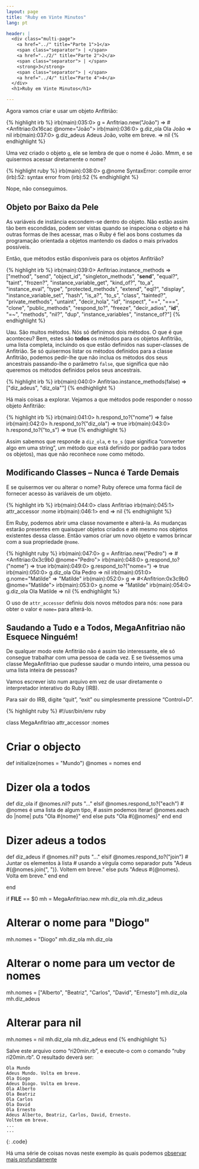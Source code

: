 ```yaml
---
layout: page
title: "Ruby em Vinte Minutos"
lang: pt

header: |
  <div class="multi-page">
    <a href="../" title="Parte 1">1</a>
    <span class="separator"> | </span>
    <a href="../2/" title="Parte 2">2</a>
    <span class="separator"> | </span>
    <strong>3</strong>
    <span class="separator"> | </span>
    <a href="../4/" title="Parte 4">4</a>
  </div>
  <h1>Ruby em Vinte Minutos</h1>

---
```


Agora vamos criar e usar um objeto Anfitrião:

{% highlight irb %}
irb(main):035:0> g = Anfitriao.new("João")
=> #<Anfitriao:0x16cac @nome="João">
irb(main):036:0> g.diz_ola
Ola João
=> nil
irb(main):037:0> g.diz_adeus
Adeus João, volte em breve.
=> nil
{% endhighlight %}

Uma vez criado o objeto `g`, ele se lembra de que o nome é João. Mmm, e se
quisermos acessar diretamente o nome?

{% highlight ruby %}
irb(main):038:0> g.@nome
SyntaxError: compile error
(irb):52: syntax error
        from (irb):52
{% endhighlight %}

Nope, não conseguimos.

## Objeto por Baixo da Pele

As variáveis de instância escondem-se dentro do objeto. Não estão assim
tão bem escondidas, podem ser vistas quando se inspeciona o objeto e
há outras formas de lhes acessar, mas o Ruby é fiel aos bons costumes da
programação orientada a objetos mantendo os dados o mais privados
possíveis.

Então, que métodos estão disponíveis para os objetos Anfitrião?

{% highlight irb %}
irb(main):039:0> Anfitriao.instance_methods
=> ["method", "send", "object_id", "singleton_methods",
    "__send__", "equal?", "taint", "frozen?",
    "instance_variable_get", "kind_of?", "to_a",
    "instance_eval", "type", "protected_methods", "extend",
    "eql?", "display", "instance_variable_set", "hash",
    "is_a?", "to_s", "class", "tainted?", "private_methods",
    "untaint", "decir_hola", "id", "inspect", "==", "===",
    "clone", "public_methods", "respond_to?", "freeze",
    "decir_adios", "__id__", "=~", "methods", "nil?", "dup",
    "instance_variables", "instance_of?"]
{% endhighlight %}

Uau. São muitos métodos. Nós só definimos dois métodos. O que é que
aconteceu? Bem, estes são **todos** os métodos para os objetos
Anfitrião, uma lista completa, incluindo os que estão definidos nas
super-classes de Anfitrião. Se só quisermos listar os métodos
definidos para a classe Anfitrião, podemos pedir-lhe que não inclua os
métodos dos seus ancestrais passando-lhe o parâmetro `false`, que
significa que não queremos os métodos definidos pelos seus ancestrais.

{% highlight irb %}
irb(main):040:0> Anfitriao.instance_methods(false)
=> ["diz_adeus", "diz_ola""]
{% endhighlight %}

Há mais coisas a explorar. Vejamos a que métodos pode responder o nosso
objeto Anfitrião:

{% highlight irb %}
irb(main):041:0> h.respond_to?("nome")
=> false
irb(main):042:0> h.respond_to?("diz_ola")
=> true
irb(main):043:0> h.respond_to?("to_s")
=> true
{% endhighlight %}

Assim sabemos que responde a `diz_ola`, e `to_s` (que
significa “converter algo em uma string”, um método que está definido por
padrão para todos os objetos), mas que não reconhece `nome` como
método.

## Modificando Classes – Nunca é Tarde Demais

E se quisermos ver ou alterar o nome? Ruby oferece uma forma fácil
de fornecer acesso às variáveis de um objeto.

{% highlight irb %}
irb(main):044:0> class Anfitriao
irb(main):045:1>   attr_accessor :nome
irb(main):046:1> end
=> nil
{% endhighlight %}

Em Ruby, podemos abrir uma classe novamente e alterá-la. As mudanças estarão
presentes em quaisquer objetos criados e até mesmo nos objetos existentes
dessa classe. Então vamos criar um novo objeto e vamos brincar com a sua
propriedade `@nome`.

{% highlight ruby %}
irb(main):047:0> g = Anfitriao.new("Pedro")
=> #<Anfitriao:0x3c9b0 @nome="Pedro">
irb(main):048:0> g.respond_to?("nome")
=> true
irb(main):049:0> g.respond_to?("nome=")
=> true
irb(main):050:0> g.diz_ola
Ola Pedro
=> nil
irb(main):051:0> g.nome="Matilde"
=> "Matilde"
irb(main):052:0> g
=> #<Anfitrion:0x3c9b0 @nome="Matilde">
irb(main):053:0> g.nome
=> "Matilde"
irb(main):054:0> g.diz_ola
Ola Matilde
=> nil
{% endhighlight %}

O uso de `attr_accessor` definiu dois novos métodos para nós:
`nome` para obter o valor e `nome=` para alterá-lo.

## Saudando a Tudo e a Todos, MegaAnfitriao não Esquece Ninguém!

De qualquer modo este Anfitrião não é assim tão interessante, ele só consegue
trabalhar com uma pessoa de cada vez. E se tivéssemos uma classe MegaAnfitriao
que pudesse saudar o mundo inteiro, uma pessoa ou uma lista inteira de pessoas?

Vamos escrever isto num arquivo em vez de usar diretamente o interpretador
interativo do Ruby (IRB).

Para sair do IRB, digite “quit”, “exit” ou simplesmente pressione “Control+D”.

{% highlight ruby %}
#!/usr/bin/env ruby

class MegaAnfitriao
  attr_accessor :nomes

  # Criar o objecto
  def initialize(nomes = "Mundo")
    @nomes = nomes
  end

  # Dizer ola a todos
  def diz_ola
    if @nomes.nil?
      puts "..."
    elsif @nomes.respond_to?("each")
      # @nomes é uma lista de algum tipo,
      # assim podemos iterar!
      @nomes.each do |nome|
        puts "Ola #{nome}"
      end
    else
      puts "Ola #{@nomes}"
    end
  end

  # Dizer adeus a todos
  def diz_adeus
    if @nomes.nil?
      puts "..."
    elsif @nomes.respond_to?("join")
      # Juntar os elementos à lista
      # usando a vírgula como separador
      puts "Adeus #{@nomes.join(", ")}. Voltem em breve."
    else
      puts "Adeus #{@nomes}. Volta em breve."
    end
  end

end


if __FILE__ == $0
  mh = MegaAnfitriao.new
  mh.diz_ola
  mh.diz_adeus

  # Alterar o nome para "Diogo"
  mh.nomes = "Diogo"
  mh.diz_ola
  mh.diz_ola

  # Alterar o nome para um vector de nomes
  mh.nomes = ["Alberto", "Beatriz", "Carlos",
    "David", "Ernesto"]
  mh.diz_ola
  mh.diz_adeus

  # Alterar para nil
  mh.nomes = nil
  mh.diz_ola
  mh.diz_adeus
end
{% endhighlight %}

Salve este arquivo como “ri20min.rb”, e execute-o com o comando “ruby
ri20min.rb”. O resultado deverá ser:

    Ola Mundo
    Adeus Mundo. Volta em breve.
    Ola Diogo
    Adeus Diogo. Volta em breve.
    Ola Alberto
    Ola Beatriz
    Ola Carlos
    Ola David
    Ola Ernesto
    Adeus Alberto, Beatriz, Carlos, David, Ernesto.
    Voltem em breve.
    ...
    ...
{: .code}

Há uma série de coisas novas neste exemplo às quais podemos
[observar mais profundamente](../4/)

